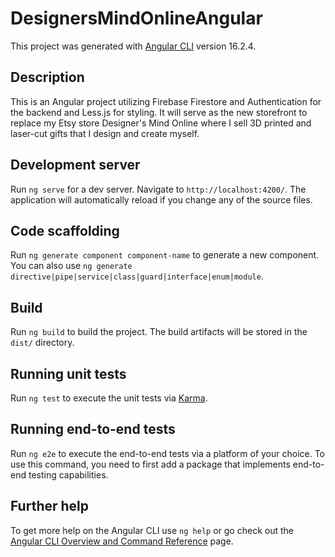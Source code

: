 # DesignersMindOnlineAngular
This project was generated with [Angular CLI](https://github.com/angular/angular-cli) version 16.2.4.

## Description
This is an Angular project utilizing Firebase Firestore and Authentication for the backend and Less.js for styling. It will serve as the new storefront to replace my Etsy store Designer's Mind Online where I sell 3D printed and laser-cut gifts that I design and create myself.

## Development server

Run `ng serve` for a dev server. Navigate to `http://localhost:4200/`. The application will automatically reload if you change any of the source files.

## Code scaffolding

Run `ng generate component component-name` to generate a new component. You can also use `ng generate directive|pipe|service|class|guard|interface|enum|module`.

## Build

Run `ng build` to build the project. The build artifacts will be stored in the `dist/` directory.

## Running unit tests

Run `ng test` to execute the unit tests via [Karma](https://karma-runner.github.io).

## Running end-to-end tests

Run `ng e2e` to execute the end-to-end tests via a platform of your choice. To use this command, you need to first add a package that implements end-to-end testing capabilities.

## Further help

To get more help on the Angular CLI use `ng help` or go check out the [Angular CLI Overview and Command Reference](https://angular.io/cli) page.
